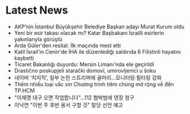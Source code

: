 # Latest News
-  AKP’nin İstanbul Büyükşehir Belediye Başkan adayı Murat Kurum oldu
-  Yeni bir esir takası olacak mı? Katar Başbakanı İsrailli esirlerin yakınlarıyla görüştü
-  Arda Güler'den resital: İlk maçında mest etti
-  Katil İsrail'in Cenin'de İHA ile düzenlediği saldırıda 6 Filistinli hayatını kaybetti
-  Ticaret Bakanlığı duyurdu: Mersin Limanı'nda ele geçirildi
-  Drastično poskupjeli starački domovi, umirovljenici u šoku
-  네이버 ‘치지직’, 일부 논란 스트리머에 골머리…모니터링·필터링 강화
-  Thêm nhiều loại vắc xin Chương trình tiêm chủng mở rộng về đến TP.HCM
-  "이재명 대구 오면 작업합니다"…112 협박범에 영장 청구
-  이낙연 "이번 주 후반 용서 구할 것" 탈당 선언 예고
